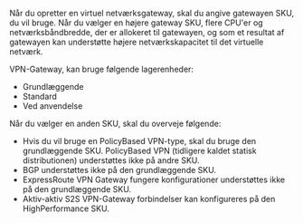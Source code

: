 Når du opretter en virtuel netværksgateway, skal du angive gatewayen SKU, du vil bruge. Når du vælger en højere gateway SKU, flere CPU'er og netværksbåndbredde, der er allokeret til gatewayen, og som et resultat af gatewayen kan understøtte højere netværkskapacitet til det virtuelle netværk.

VPN-Gateway, kan bruge følgende lagerenheder:

- Grundlæggende
- Standard
- Ved anvendelse

Når du vælger en anden SKU, skal du overveje følgende:

- Hvis du vil bruge en PolicyBased VPN-type, skal du bruge den grundlæggende SKU. PolicyBased VPN (tidligere kaldet statisk distributionen) understøttes ikke på andre SKU.
- BGP understøttes ikke på den grundlæggende SKU.
- ExpressRoute VPN Gateway fungere konfigurationer understøttes ikke på den grundlæggende SKU.
- Aktiv-aktiv S2S VPN-Gateway forbindelser kan konfigureres på den HighPerformance SKU.
